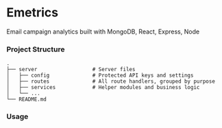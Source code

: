 # Emetrics
Email campaign analytics built with MongoDB, React, Express, Node


### Project Structure
    .
    ├── server                  # Server files
    │   ├── config              # Protected API keys and settings
    │   ├── routes              # All route handlers, grouped by purpose
    │   ├── services            # Helper modules and business logic
    │   └── ... 
    └── README.md

### Usage
